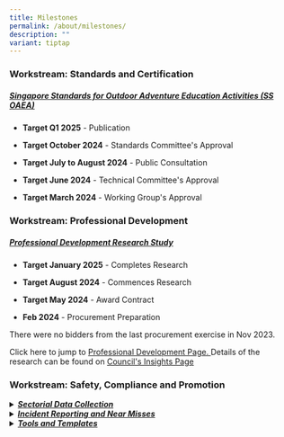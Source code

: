 ```yaml
---
title: Milestones
permalink: /about/milestones/
description: ""
variant: tiptap
---
```

<h3><strong>Workstream: Standards and Certification</strong></h3>
<h5><em><u>Singapore Standards for Outdoor Adventure Education Activities (</u></em><a href="/resources/singapore-standards/" rel="noopener noreferrer nofollow" target="_blank">SS OAEA</a><em><u>)</u></em></h5>
<ul data-tight="true" class="tight">
<li>
<p><strong>Target Q1 2025</strong> - Publication</p>
</li>
<li>
<p><strong>Target October 2024</strong> - Standards Committee's Approval</p>
</li>
<li>
<p><strong>Target July to August 2024</strong> - Public Consultation</p>
</li>
<li>
<p><strong>Target June 2024</strong> - Technical Committee's Approval</p>
</li>
<li>
<p><strong>Target March 2024</strong> - Working Group's Approval</p>
</li>
</ul>
<h3><strong>Workstream: Professional Development</strong></h3>
<h5><em><u>Professional Development Research Study</u></em></h5>
<ul data-tight="true" class="tight">
<li>
<p><strong>Target January 2025</strong> - Completes Research</p>
</li>
<li>
<p><strong>Target August 2024</strong> - Commences Research</p>
</li>
<li>
<p><strong>Target May 2024</strong> - Award Contract</p>
</li>
<li>
<p><strong>Feb 2024</strong> - Procurement Preparation</p>
</li>
</ul>
<p>There were no bidders from the last procurement exercise in Nov 2023.</p>
<p>Click here to jump to <a href="/resources/professional-development/" rel="noopener noreferrer nofollow" target="_blank">Professional Development Page. </a>Details
of the research can be found on <a href="/resources/learninghub/insights/" rel="noopener noreferrer nofollow" target="_blank">Council's Insights Page</a>
</p>
<h3><strong>Workstream: Safety, Compliance and Promotion</strong></h3>
<div data-type="detailGroup" class="isomer-accordion-group isomer-accordion isomer-accordion-white">
<details class="isomer-details">
<summary><strong><em><u>Sectorial Data Collection</u></em></strong>
</summary>
<div data-type="detailsContent" class="isomer-details-content">
<p>Aggregated data on demographics, programmes, participants and incidents.</p>
<ul data-tight="true" class="tight">
<li>
<p><strong>Target April 2025</strong> - Roll out Phase 3. Data extends to
more respondents and datafields.</p>
</li>
<li>
<p><strong>Target May 2024</strong> - Roll out Phase 2. Data extends to more
respondents and datafields, including overseas expeditions / camps and
more respondents</p>
</li>
<li>
<p><strong>November 2023</strong> - Rolled out to 6 respondents for Phase
1, focusing on cohort camps and MOE challenge programmes.</p>
</li>
</ul>
</div>
</details>
</div>
<div data-type="detailGroup" class="isomer-accordion-group isomer-accordion isomer-accordion-white">
<details class="isomer-details">
<summary><strong><em><u>Incident Reporting and Near Misses</u></em></strong>
</summary>
<div data-type="detailsContent" class="isomer-details-content">
<p>Concept Stage</p>
</div>
</details>
</div>
<div data-type="detailGroup" class="isomer-accordion-group isomer-accordion isomer-accordion-white">
<details class="isomer-details">
<summary><strong><em><u>Tools and Templates</u></em></strong>
</summary>
<div data-type="detailsContent" class="isomer-details-content">
<ul data-tight="true" class="tight">
<li>
<p><strong>Upcoming</strong>: TBC</p>
</li>
<li>
<p><strong>March 2024:</strong> Issued 'Advisory on Seasonal Heat Stress Management'
for OAE providers.</p>
</li>
<li>
<p><strong>December 2023</strong>: Developed 'Emergency Action Plan (EAP)
Best Practices' document for OAE providers.</p>
</li>
</ul>
<p></p>
</div>
</details>
</div>
<p></p>